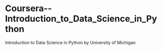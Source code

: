 # Coursera--Introduction_to_Data_Science_in_Python
Introduction to Data Science in Python by University of Michigan
